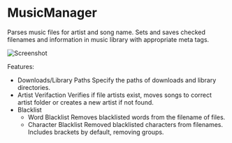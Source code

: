 # MusicManager
Parses music files for artist and song name. Sets and saves checked filenames and information in music library with appropriate meta tags.

![Screenshot](../Images/Example.png)

Features:
  - Downloads/Library Paths
      Specify the paths of downloads and library directories.
  - Artist Verifaction
      Verifies if file artists exist, moves songs to correct artist folder or creates a new artist if not found.
  - Blacklist
      - Word Blacklist
          Removes blacklisted words from the filename of files.
      - Character Blacklist
          Removed blacklisted characters from filenames. Includes brackets by default, removing groups.      
  
